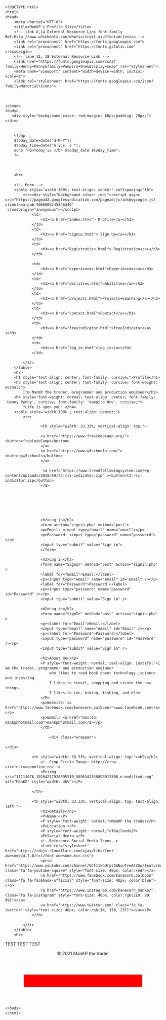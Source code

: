     <!DOCTYPE html>
    <html>
    <head>
        <meta charset="UTF-8">
        <title>ManKP's Profile Site</title>
        <!-- link 8,14 External Resource Link font-family Ref:http://www.w3schools.com/whatis/tryit.asp?font=Aclonica -->
        <link rel="preconnect" href="https://fonts.googleapis.com">
        <link rel="preconnect" href="https://fonts.gstatic.com" crossorigin>
        <!-- line 11, 18 External Resource Link -->
        <link href="https://fonts.googleapis.com/css2?family=Henny+Penny&family=Vampiro+One&display=swap" rel="stylesheet">
        <meta name="viewport" content="width=device-width, initial-scale=1">
        <link rel="stylesheet" href="https://fonts.googleapis.com/icon?family=Material+Icons">

    

    </head>
    <body>
       <div style="background-color: red;margin: 60px;padding: 20px;"></div>        

        
        <?php
        $today_date=date("d-M-Y");
        $today_time=date("h:i:s: a ");
        echo "<b>Today is </b> $today_date $today_time";
        ?>
        
        
        
        <hr>

        <!-- Menu -->
        <table style="width:100%; text-align: center" cellspacing="10">
            <tr><div style="background color: red;"><script async src="https://pagead2.googlesyndication.com/pagead/js/adsbygoogle.js?client=ca-pub-4066004245246340"
     crossorigin="anonymous"></script>
                <td>
                    <h3><a href="index.html"> Profile</a></h3>
                </td> 
                <td>
                    <h3><a href="signup.html"> Sign Up</a></h3>
                </td>
                <td>
                    <h3><a href="Registration.html"> Registration</a></h3>
                </td>
                
                <td>
                    <h3><a href="experiences.html">Experiences</a></h3>
                </td>
                <td>
                    <h3><a href="abilities.html">Abilities</a></h3>
                </td>
                <td>
                    <h3><a href="projects.html">Projects+Learning</a></h3>
                </td>
                <td>
                    <h3><a href="contact.html">Contact</a></h3>
                </td>
                <td>
                    <h3><a href="freeindicator.html">freeIndicator</a></h3>
                </td>
                <td>
                    <h3><a href="log_in.html">log_in</a></h3>       
                </td>
                
            </tr>
        </table>
        <hr>
        <h1 style="text-align: center; font-family: cursive;">Profile</h1>
        <h2 style="text-align: center; font-family: cursive; font-weight: normal;">
            I'm ManKP the trader, programmer and production engineer</h2>
        <h4 style="font-weight: normal; text-align: center; font-family: 'Henny Penny', cursive; font-family: 'Vampiro One', cursive;">
            "Life is upon you" </h4>
        <table style="width:100% ; text-align: center;">
            <tr>
                


</form>
                

                    <th style="width: 33.33%; vertical-align: top;">
                    
                    <a href="https://www.freecodecamp.org/"><button>freeCodeCamp</button>
                    </a> 
                    <a href="https://www.w3schools.com/"><button>w3schools</button>
                    </a>
                                                
                     <a href=”https://www.trendfollowingsystem.com/wp-content/uploads/2018/09/t3-rsi-indicator.zip” ><button>t3-rsi-indicator.zip</button>
                    </a> 
                        

                        

                        
                  
                    <h2>Log in</h2>
                    <form action="signin.php" method="post">
                    <p>Email: <input type="email" name="email"></p>
                    <p>Password: <input type="password" name="password"></p>
                    <input type="submit" value="Sign in">
                    </form>
                        
                    <h2>Log in</h2>
                    <form name="SignIn" method="post" action="signin.php" >
                    <label for="Email">Email:</label>
                    <p><input type="email" name="email" id="Email" /></p>
                    <label for="Password">Password:</label>
                    <p><input type="password" name="password" id="Password" /></p>
                    <input type="submit" value="Sign in" />
                        
                    <h2>Log in</h2>
                    <form name="SignIn" method="post" action="signin.php" >
                    <p><label for="Email">Email:</label>
                    <input type="email" name="email" id="Email" /></p>
                    <p><label for="Password">Password:</label>
                    <input type="password" name="password" id="Password" /></p>
                    <input type="submit" value="Sign in" />
                    
                    <h2>About me</h2>
                    <P style="font-weight: normal; text-align: justify;">I am the trader, programmer and production engineer 
                        who likes to read book about technology ,science and investing.
                        I likes to teavel, shopping and create the new things.
                        I likes to run, biking, fishing, and else.
                    </P>
                    <p>Website: <a href="https://www.facebook.com/kanesorn.palboon/">www.facebook.com</a></p>
                    <p>Email: <a href="mailto: mankp@hotmail.com">mankp@hotmail.com</a></p>
                    </th>
                        
                        <div class="wrapper">

    </div>

                <th style="width: 33.33%; vertical-align: top;"><h2></h2>
                    <!--Crop Circle Image: http://crop-circle.imageonline.co/-->
                    <P><img src="11111076_10204217928395110_5696341338898913308_o-modified.png" alt="ManKP" style="width: 40%"></P>
                    
                </th>
                
                <th style="width: 33.33%; vertical-align: top; text-align: left ">
                    <h2>Details</h2>
                    <P>Name:</P>
                    <P style="font-weight: normal;">ManKP the trader</P>                    
                    <P>Location:</P>
                    <P style="font-weight: normal;">Thailand</P>
                    <P>Social Media:</P>
                    <!--Reference Social Media Icons-->
                    <link rel="stylesheet" href="https://cdnjs.cloudflare.com/ajax/libs/font-awesome/4.7.0/css/font-awesome.min.css">
                    <p><a href="https://www.youtube.com/channel/UCf1IxGUrpstWNunTreAtZDw/featured" class="fa fa-youtube-square" style="font-size: 40px; color:red"></a>
                    <a href="https://www.facebook.com/kanesorn.palboon" class="fa fa-facebook-official" style="font-size: 40px; color:blue"></a>
                    <a href="https://www.instagram.com/kanesorn_mankp/" class="fa fa-instagram" style="font-size: 40px; color:rgb(210, 99, 99)"></a>
                    <a href="https://www.twitter.com" class="fa fa-twitter" style="font-size: 40px; color:rgb(14, 170, 237)"></a></P>
                </th>

            </tr>
        </table>
        <hr>
<footer>
    TEST TEST TEST
    </footer>
        <p style="text-align: center;"> © 2021 ManKP the trader </p>
    <div style="background-color: red;margin: 60px;padding: 20px;"></div>
    
    

    </body>
    </html>
